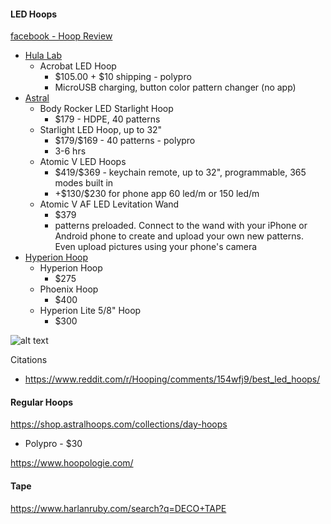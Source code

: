 #### LED Hoops 

[facebook - Hoop Review](https://www.facebook.com/groups/697737250316794/)


- [Hula Lab](https://www.hulalab.com/)
  - Acrobat LED Hoop
    - \$105.00 + $10 shipping - polypro
    - MicroUSB charging, button color pattern changer (no app)
- [Astral](https://shop.astralhoops.com/)
  - Body Rocker LED Starlight Hoop
    - \$179 - HDPE, 40 patterns
  - Starlight LED Hoop, up to 32"
    - \$179/$169 - 40 patterns - polypro
    - 3-6 hrs
  - Atomic V LED Hoops
    - \$419/$369 - keychain remote, up to 32", programmable, 365 modes built in
    - +\$130/$230 for phone app 60 led/m or 150 led/m
  - Atomic V AF LED Levitation Wand
    - $379
    - patterns preloaded.  Connect to the wand with your iPhone or Android phone to create and upload your own new patterns.  Even upload pictures using your phone's camera
- [Hyperion Hoop](https://www.hyperionhoop.com/shop/mtsp.php?paID=8&osCsid=RG0ozQESzKWYUvzIP-cCV1)
  - Hyperion Hoop 
    - $275
  - Phoenix Hoop
    - $400
  - Hyperion Lite 5/8" Hoop
    - $300


![alt text](image.png)

Citations
- https://www.reddit.com/r/Hooping/comments/154wfj9/best_led_hoops/

#### Regular Hoops
https://shop.astralhoops.com/collections/day-hoops
- Polypro - $30


https://www.hoopologie.com/

#### Tape
https://www.harlanruby.com/search?q=DECO+TAPE
